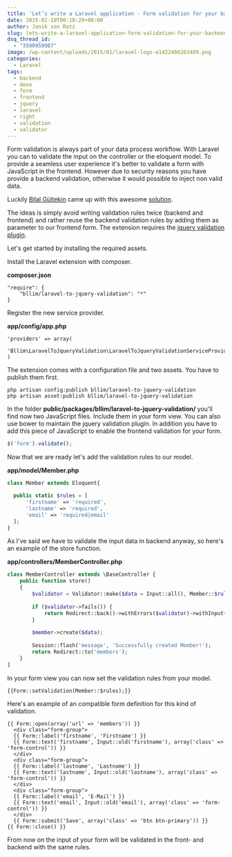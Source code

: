 ```yaml
---
title: 'Let’s write a Laravel application - Form validation for your backend and frontend'
date: 2015-02-10T00:18:29+00:00
author: Janik von Rotz
slug: lets-write-a-laravel-application-form-validation-for-your-backend-and-frontend
dsq_thread_id:
  - "3500959987"
image: /wp-content/uploads/2015/01/laravel-logo-e1422466263489.png
categories:
  - Laravel
tags:
  - backend
  - done
  - form
  - frontend
  - jquery
  - laravel
  - right
  - validation
  - validator
---
```

Form validation is always part of your data process workflow. With Laravel you can to validate the input on the controller or the eloquent model. To provide a seamless user experience it's better to validate a form with JavaScript in the frontend. However due to security reasons you have provide a backend validation, otherwise it would possible to inject non valid data.
<!--more-->
Luckily [Bilal Gültekin](https://github.com/bllim) came up with this awesome [solution](https://github.com/bllim/laravel-to-jquery-validation).

The ideas is simply avoid writing validation rules twice (backend and frontend) and rather reuse the backend validation rules by adding them as parameter to our frontend form. 
The extension requires the [jquery validation plugin](https://github.com/jzaefferer/jquery-validation).

Let's get started by installing the required assets.

Install the Laravel extension with composer.

**composer.json**

```
"require": {
	"bllim/laravel-to-jquery-validation": "*"
}
```

Register the new service provider.

**app/config/app.php**

```
'providers' => array(
	 'Bllim\LaravelToJqueryValidation\LaravelToJqueryValidationServiceProvider',
)
```

The extension comes with a configuration file and two assets. You have to publish them first.

```
php artisan config:publish bllim/laravel-to-jquery-validation
php artisan asset:publish bllim/laravel-to-jquery-validation
```

In the folder **public/packages/bllim/laravel-to-jquery-validation/** you'll find now two JavaScript files. Include them in your form view. You can also use bower to maintain the jquery validation plugin.
In addition you have to add this piece of JavaScript to enable the frontend validation for your form.

```js
$('form').validate();
```

Now that we are ready let's add the validation rules to our model.

**app/model/Member.php**

```php
class Member extends Eloquent{

  public static $rules = [
      'firstname' => 'required',
      'lastname' => 'required',
      'email' => 'required|email'
  ];
}
```

As I've said we have to validate the input data in backend anyway, so here's an example of the store function.

**app/controllers/MemberController.php**

```php
class MemberController extends \BaseController {
	public function store()
	{
		$validator = Validator::make($data = Input::all(), Member::$rules);
	
		if ($validator->fails()) {
			return Redirect::back()->withErrors($validator)->withInput(Input::except('password'));
		}
	
		$member->create($data);
	
		Session::flash('message', 'Successfully created Member!');
		return Redirect::to('members');
	}
]
```

In your form view you can now set the validation rules from your model.

```
{{Form::setValidation(Member::$rules);}}
```

Here's an example of an compatible form definition for this kind of validation.

```
{{ Form::open(array('url' => 'members')) }}
  <div class="form-group">
  {{ Form::label('firstname', 'Firstname') }}
  {{ Form::text('firstname', Input::old('firstname'), array('class' => 'form-control')) }}
  </div>
  <div class="form-group">
  {{ Form::label('lastname', 'Lastname') }}
  {{ Form::text('lastname', Input::old('lastname'), array('class' => 'form-control')) }}
  </div>
  <div class="form-group">
  {{ Form::label('email', 'E-Mail') }}
  {{ Form::text('email', Input::old('email'), array('class' => 'form-control')) }}
  </div>
  {{ Form::submit('Save', array('class' => 'btn btn-primary')) }}
{{ Form::close() }}
```


From now on the input of your form will be validated in the front- and backend with the same rules.